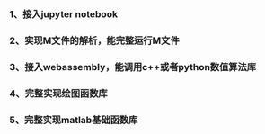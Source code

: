 
### 1、接入jupyter notebook
### 2、实现M文件的解析，能完整运行M文件
### 3、接入webassembly，能调用c++或者python数值算法库
### 4、完整实现绘图函数库
### 5、完整实现matlab基础函数库
